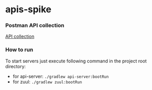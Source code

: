 # apis-spike

### Postman API collection
[API collection](https://www.getpostman.com/collections/ffb638356ea2e1e01010)

### How to run

To start servers just execute following command in the project root directory:
- for api-server: ``` ./gradlew api-server:bootRun ```
- for zuul: ``` ./gradlew zuul:bootRun ```
